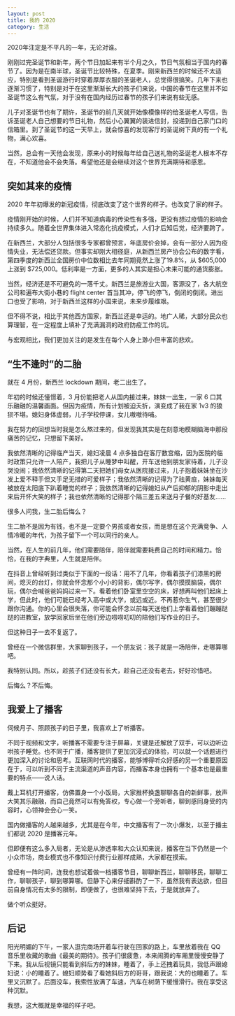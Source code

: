 ```yaml
---
layout: post
title: 我的 2020
category: 生活
---
```


2020年注定是不平凡的一年，无论对谁。

刚刚过完圣诞节和新年，两个节日加起来有半个月之久，节日气氛相当于国内的春节了。因为是在南半球，圣诞节比较特殊，在夏季。刚来新西兰的时候还不太适应，特别是看到圣诞游行时穿着厚厚衣服的圣诞老人，总觉得很搞笑。几年下来也逐渐习惯了，特别是对于在这里渐渐长大的孩子们来说，中国的春节在这里并不如圣诞节这么有气氛，对于没有在国内经历过春节的孩子们来说有些无感。

儿子对圣诞节也有了期许，圣诞节的前几天就开始像模像样的给圣诞老人写信，告诉圣诞老人自己想要的节日礼物，然后小心翼翼的装进信封，投递到自己家门口的信箱里。到了圣诞节的这一天早上，就会惊喜的发现客厅的圣诞树下真的有一个礼物，满心欢喜。

当然，总会有一天他会发现，原来小的时候每年给自己送礼物的圣诞老人根本不存在，不知道他会不会失落。希望他还是会继续对这个世界充满期待和感恩。

## 突如其来的疫情

2020 年年初爆发的新冠疫情，彻底改变了这个世界的样子。也改变了家的样子。

疫情刚开始的时候，人们并不知道病毒的传染性有多强，更没有想过疫情的影响会持续多久。随着全世界集体进入常态化抗疫模式，人们才后知后觉，经济要跨了。

在新西兰，大部分人包括很多专家都曾预言，年底房价会掉，会有一部分人因为疫情失业，无法偿还贷款。但事实却刚大相径庭，从新西兰房产协会公布的数字看，第四季度的新西兰全国房价中位数相比去年同期竟然上涨了19.8%，从 $605,000 上涨到 $725,000。低利率是一方面，更多的人其实是担心未来可能的通货膨胀。

当然，经济还是不可避免的一落千丈。新西兰是旅游业大国，客源没了，各大航空公司和遍布大街小巷的 flight center 首当其冲，停飞的停飞，倒闭的倒闭。进出口也受了影响，对于新西兰这样的小国来说，未来步履维艰。

但不得不说，相比于其他西方国家，新西兰还是幸运的。地广人稀，大部分民众也算理智，在一定程度上填补了充满漏洞的政府防疫工作的坑。

与宏观相比，我们更加关注的是发生在每个人身上渺小但丰富的悲欢。

## “生不逢时”的二胎

就在 4 月份，新西兰 lockdown 期间，老二出生了。

年初的时候还憧憬着，3 月份能把老人从国内接过来，妹妹一出生，一家 6 口其乐融融的温馨画面。但因为疫情，所有计划被迫夭折，演变成了我在家 1v3 的狼狈不堪。媳妇身体虚弱，儿子学校停课，女儿嗷嗷待哺。

我在努力的回想当时我是怎么熬过来的，但发现我其实是在刻意地模糊脑海中那段痛苦的记忆，只想留下美好。

我依然清晰的记得临产当天，媳妇凌晨 4 点多独自在客厅数宫缩，因为医院的临时政策只允许一人陪产，我把儿子从睡梦中叫醒，开车送他到朋友家待着，儿子没哭没闹；我依然清晰的记得第二天把她们母女从医院接过来，儿子抱着妹妹坐在沙发上爱不释手但又手足无措的可爱样子；我依然清晰的记得为了祛黄疸，妹妹每天被放在太阳底下趴着睡觉的样子；我依然清晰的记得媳妇从产后抑郁的阴影中走出来后开怀大笑的样子；我也依然清晰的记得那个隔三差五来送月子餐的好基友……

很多人问我，生二胎后悔么？

生二胎不是因为有钱，也不是一定要个男孩或者女孩，而是想在这个充满竞争、人情冷暖的年代，为孩子留下一个可以同行的亲人。

当然，在人生的前几年，他们需要陪伴，陪伴就需要耗费自己的时间和精力。恰恰，在我的字典里，人生就是陪伴。

在抖音上曾经听到过类似于下面的一段话：用不了几年，你看着孩子们漆黑的房间，熄灭的台灯，你就会怀念那个小小的背影，偶尔写字，偶尔摸摸脑袋，偶尔玩，偶尔会喊爸爸妈妈过来一下。看着他们卧室里空空的床，好想再叫他们起床上学，但此时，他们可能已经考入高中或大学，或远或近。不再惹你生气，甚至很少跟你沟通。你的心里会很失落，你可能会怀念以前每天送他们上学看着他们蹦蹦跶跶的进教室，放学回家后坐在他们旁边唠唠叨叨的陪他们写作业的日子。

但这种日子一去不复返了。

曾经在一个微信群里，大家聊到孩子，一个朋友说：孩子就是一场陪伴，走哪算哪吧。

我特别认同。所以，趁孩子们还没有长大，趁自己还没有老去，好好珍惜吧。

后悔么？不后悔。

## 我爱上了播客

伺候月子、照顾孩子的日子里，我喜欢上了听播客。

不同于视频和文字，听播客不需要专注于屏幕，关键是还解放了双手，可以边听边哄孩子睡觉。也不同于广播，播客提供了更加沉浸式的体验，可以就一个话题进行更加深入的讨论和思考。互联网时代的播客，能够博得听众好感的另一个重要原因在于，可以听到不同于主流渠道的声音内容，而播客本身也拥有一个基本也是最重要的特点——说人话。

戴上耳机打开播客，仿佛置身一个小饭局，大家推杯换盏聊聊各自的新鲜事，放声大笑其乐融融，而自己竟然可以有免答权，专心做一个旁听者，聊到感同身受的内容时，心领神会会心一笑。

国内做播客的人越来越多，尤其是在今年，中文播客有了一次小爆发，以至于播主们都说 2020 是播客元年。

但即便有这么多入局者，无论是从渗透率和大众认知来说，播客在当下仍然是一个小众市场，商业模式也不像知识付费行业那样成熟，大家都在摸索。

曾经有一阵时间，连我也想试着做一档播客节目，聊聊新西兰，聊聊移民，聊聊工作，聊聊孩子，聊到哪算哪。但静下心来仔细斟酌了一下，虽然我有表达欲，但目前自身情况有太多的限制，即便做了，也很难坚持下去，于是就放弃了。

做个听众挺好。

## 后记

阳光明媚的下午，一家人逛完商场开着车行驶在回家的路上，车里放着我在 QQ 音乐里收藏的歌曲《最美的期待》。孩子们很疲惫，本来闹腾的车厢里慢慢安静了下来。我从后视镜只能看到斜后方的妹妹，睡着了，手上还拽着玩具，我低声跟媳妇说：小的睡着了。媳妇顺势看了看她斜后方的哥哥，跟我说：大的也睡着了。车里又沉默了。后面没车，我索性放满了车速，汽车在树荫下缓慢滑行。我在享受这种沉默。

我想，这大概就是幸福的样子吧。
